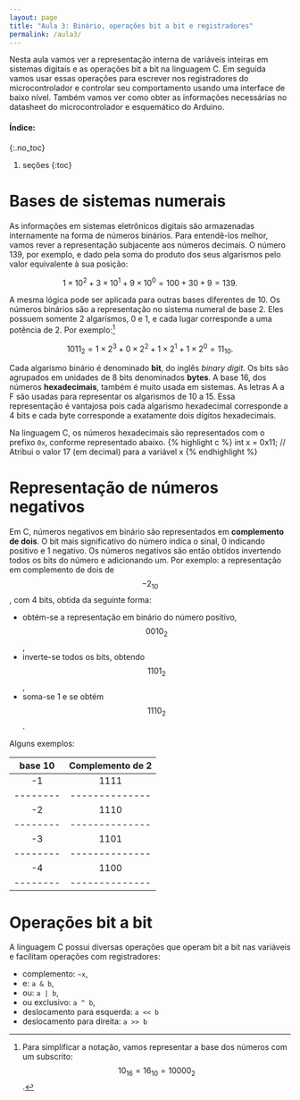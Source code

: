 ```yaml
---
layout: page
title: "Aula 3: Binário, operações bit a bit e registradores"
permalink: /aula3/
---
```


Nesta aula vamos ver a representação interna de variáveis inteiras em sistemas
digitais e as operações bit a bit na linguagem C.
Em seguida vamos usar essas operações para escrever nos registradores do
microcontrolador e controlar seu comportamento usando uma interface de baixo
nível.
Também vamos ver como obter as informações necessárias no datasheet do 
microcontrolador e esquemático do Arduino.

#### Índice: ####
{:.no_toc}

1. seções
{:toc}

Bases de sistemas numerais
==========================
As informações em sistemas eletrônicos digitais são armazenadas internamente
na forma de números binários.
Para entendê-los melhor, vamos rever a representação subjacente aos números
decimais.
O número 139, por exemplo, e dado pela soma do produto dos seus algarismos
pelo valor equivalente à sua posição:

$$
1\times 10^2 + 3 \times 10^1 + 9 \times 10^0 = 100 + 30 + 9 = 139.
$$

A mesma lógica pode ser aplicada para outras bases diferentes de 10.
Os números binários são a representação no sistema numeral de base 2.
Eles possuem somente 2 algarismos, 0 e 1, e cada lugar corresponde a uma
potência de 2. 
Por exemplo:[^repr-base]

[^repr-base]:
    Para simplificar a notação, vamos representar a base dos números com um
    subscrito: $$ 10_{16} = 16_{10} = 10000_2 $$.

$$
1011_2 = 1\times 2^3 + 0 \times 2^2 + 1\times 2^1 + 1\times 2^0 = 11_{10}.
$$

Cada algarismo binário é denominado **bit**, do inglês *binary digit*.
Os bits são agrupados em unidades de 8 bits denominados **bytes**.
A base 16, dos números **hexadecimais**, também é muito usada em sistemas.
As letras A a F são usadas para representar os algarismos de 10 a 15.
Essa representação é vantajosa pois
cada algarismo hexadecimal corresponde a 4 bits e cada byte
corresponde a exatamente dois dígitos hexadecimais.

Na linguagem C, os números hexadecimais são representados com o prefixo `0x`,
conforme representado abaixo.
{% highlight c %}
int x = 0x11; // Atribui o valor 17 (em decimal) para a variável x
{% endhighlight %}

Representação de números negativos
==================================

Em C, números negativos em binário são representados em **complemento de dois**.
O bit mais significativo do número indica o sinal, 0 indicando positivo e 1
negativo.
Os números negativos são então obtidos invertendo todos os bits do número e
adicionando um.
Por exemplo: a representação em complemento de dois de $$-2_{10}$$, com 4 bits,
obtida da seguinte forma:

- obtém-se a representação em binário do número positivo, $$0010_2$$,
- inverte-se todos os bits, obtendo $$1101_2$$,
- soma-se 1 e se obtém $$1110_2$$.

Alguns exemplos:

base 10 | Complemento de 2
:------:|:-----------:
-1      | 1111
--------|--------------
-2      | 1110
--------|--------------
-3      | 1101
--------|--------------
-4      | 1100
--------|--------------

Operações bit a bit
===================
A linguagem C possui diversas operações que operam bit a bit nas variáveis
e facilitam operações com registradores:

* complemento: `~x`,
* e: `a & b`,
* ou: `a | b`,
* ou exclusivo: `a ^ b`,
* deslocamento para esquerda: `a << b`
* deslocamento para direita: `a >> b`

